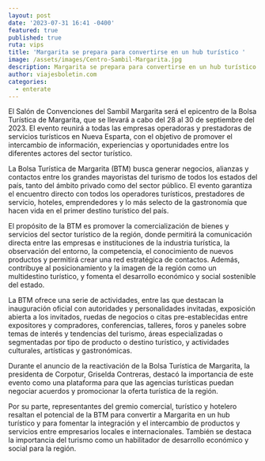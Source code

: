```yaml
---
layout: post
date: '2023-07-31 16:41 -0400'
featured: true
published: true
ruta: vips
title: 'Margarita se prepara para convertirse en un hub turístico '
image: /assets/images/Centro-Sambil-Margarita.jpg
description: Margarita se prepara para convertirse en un hub turístico
author: viajesboletin.com
categories:
  - enterate
---
```

El Salón de Convenciones del Sambil Margarita será el epicentro de la Bolsa Turística de Margarita, que se llevará a cabo del 28 al 30 de septiembre del 2023. El evento reunirá a todas las empresas operadoras y prestadoras de servicios turísticos en Nueva Esparta, con el objetivo de promover el intercambio de información, experiencias y oportunidades entre los diferentes actores del sector turístico.

La Bolsa Turística de Margarita (BTM) busca generar negocios, alianzas y contactos entre los grandes mayoristas del turismo de todos los estados del país, tanto del ámbito privado como del sector público. El evento garantiza el encuentro directo con todos los operadores turísticos, prestadores de servicio, hoteles, emprendedores y lo más selecto de la gastronomía que hacen vida en el primer destino turístico del país.

El propósito de la BTM es promover la comercialización de bienes y servicios del sector turístico de la región, donde permitirá la comunicación directa entre las empresas e instituciones de la industria turística, la observación del entorno, la competencia, el conocimiento de nuevos productos y permitirá crear una red estratégica de contactos. Además, contribuye al posicionamiento y la imagen de la región como un multidestino turístico, y fomenta el desarrollo económico y social sostenible del estado.

La BTM ofrece una serie de actividades, entre las que destacan la inauguración oficial con autoridades y personalidades invitadas, exposición abierta a los invitados, ruedas de negocios o citas pre-establecidas entre expositores y compradores, conferencias, talleres, foros y paneles sobre temas de interés y tendencias del turismo, áreas especializadas o segmentadas por tipo de producto o destino turístico, y actividades culturales, artísticas y gastronómicas.

Durante el anuncio de la reactivación de la Bolsa Turística de Margarita, la presidenta de Corpotur, Griselda Contreras, destacó la importancia de este evento como una plataforma para que las agencias turísticas puedan negociar acuerdos y promocionar la oferta turística de la región.

Por su parte, representantes del gremio comercial, turístico y hotelero resaltan el potencial de la BTM para convertir a Margarita en un hub turístico y para fomentar la integración y el intercambio de productos y servicios entre empresarios locales e internacionales. También se destaca la importancia del turismo como un habilitador de desarrollo económico y social para la región.
